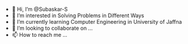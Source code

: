 - 👋 Hi, I’m @Subaskar-S
- 👀 I’m interested in Solving Problems in Different Ways
- 🌱 I’m currently learning Computer Engineering in University of Jaffna
- 💞️ I’m looking to collaborate on ...
- 📫 How to reach me ...

<!---
Subaskar-S/Subaskar-S is a ✨ special ✨ repository because its `README.md` (this file) appears on your GitHub profile.
You can click the Preview link to take a look at your changes.
--->
